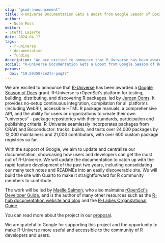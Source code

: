 ```yaml
---
slug: "gsod-announcement"
title: R-Universe Documentation Gets a Boost from Google Season of Docs
author:
  - Noam Ross
editor:
- Steffi LaZerte
date: 2024-04-12
tags:
  - r-universe
  - documentation
  - funding
description: "We are excited to announce that R-Universe has been awarded a Google Season of Docs!"
social: "R-Universe Documentation Gets a Boost from Google Season of Docs by @noamross@ecoevo.social!"
params:
  doi: "10.59350/ze2fs-pmq27"
---
```


We are excited to announce that [R-Universe](https://r-universe.dev/) has been awarded a [Google Season of Docs](https://developers.google.com/season-of-docs) grant. R-Universe is rOpenSci's platform for testing, building, distributing, and discovering R packages, led by [Jeroen Ooms](/author/jeroen-ooms). It provides no-setup continuous integration, compilation for all platforms (including WebR!), accessible HTML R package manuals, a comprehensive API, and the ability for users or organizations to create their own "universes" - package repositories with their standards, participation and publishing criteria. R-Universe seamlessly incorporates packages from CRAN and Bioconductor: tracks, builds, and tests over 24,000 packages by 12,000 maintainers and 21,000 contributors, with over 600 custom package registries so far. 

With the support of Google, we aim to update and centralize our documentation, showcasing how users and developers can get the most out of R-Universe. We will update the documentation to catch up with the rapid feature development of the past two years, including consolidating our many tech notes and READMEs into an easily discoverable site. We will build the site with Quarto to make it straightforward for R community members to contribute. 

The work will be led by [Maëlle Salmon](/author/maëlle-salmon), who also maintains [rOpenSci's Developer Guide](https://devguide.ropensci.org/), and is the author of many other resources such as the [R-hub documentation website and blog](https://docs.r-hub.io/) and the [R-Ladies Organizational Guide](https://guide.rladies.org/).

You can read more about the project in our [proposal](https://github.com/r-universe-org/gsod-2024/wiki/GSOD-2024-proposal:-Documenting-R-software-publication-with-R%E2%80%90universe).

We are grateful to Google for supporting this project and the opportunity to make R-Universe more useful and accessible to the community of R developers and users. 
